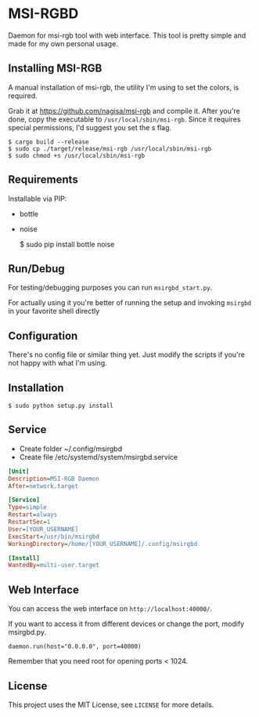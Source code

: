 # MSI-RGBD
Daemon for msi-rgb tool with web interface.
This tool is pretty simple and made for my own personal usage.

## Installing MSI-RGB
A manual installation of msi-rgb, the utility I'm using to set
the colors, is required.

Grab it at https://github.com/nagisa/msi-rgb and compile it.
After you're done, copy the executable to `/usr/local/sbin/msi-rgb`.
Since it requires special permissions, I'd suggest you set the s flag.

    $ cargo build --release
    $ sudo cp ./target/release/msi-rgb /usr/local/sbin/msi-rgb
    $ sudo chmod +s /usr/local/sbin/msi-rgb

## Requirements
Installable via PIP:
- bottle
- noise


    $ sudo pip install bottle noise 

## Run/Debug
For testing/debugging purposes you can run `msirgbd_start.py`.

For actually using it you're better of running the setup and
invoking `msirgbd` in your favorite shell directly

## Configuration
There's no config file or similar thing yet.
Just modify the scripts if you're not happy with what I'm using.

## Installation

    $ sudo python setup.py install

## Service
- Create folder ~/.config/msirgbd
- Create file /etc/systemd/system/msirgbd.service

```INI
[Unit]
Description=MSI-RGB Daemon
After=network.target

[Service]
Type=simple
Restart=always
RestartSec=1
User=[YOUR_USERNAME]
ExecStart=/usr/bin/msirgbd
WorkingDirectory=/home/[YOUR_USERNAME]/.config/msirgbd

[Install]
WantedBy=multi-user.target
```

## Web Interface
You can access the web interface on `http://localhost:40000/`.

If you want to access it from different devices or change the port, modify msirgbd.py.
```
daemon.run(host="0.0.0.0", port=40000)
```
Remember that you need root for opening ports < 1024.

## License
This project uses the MIT License, see `LICENSE` for more details.
